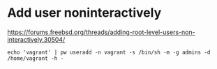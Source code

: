 # Add user noninteractively
https://forums.freebsd.org/threads/adding-root-level-users-non-interactively.30504/

```
echo 'vagrant' | pw useradd -n vagrant -s /bin/sh -m -g admins -d /home/vagrant -h -
```
